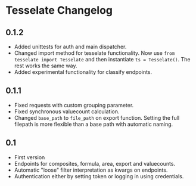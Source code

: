 Tesselate Changelog
===================

0.1.2
-----
- Added unittests for auth and main dispatcher.
- Changed import method for tesselate functionality. Now use ``from tesselate import Tesselate``
  and then instantiate ``ts = Tesselate()``. The rest works the same way.
- Added experimental functionality for classify endpoints.

0.1.1
-----
- Fixed requests with custom grouping parameter.
- Fixed synchronous valuecount calculation.
- Changed ``base_path`` to ``file_path`` on export function. Setting the full
  filepath is more flexible than a base path with automatic naming.

0.1
---
- First version
- Endpoints for composites, formula, area, export and valuecounts.
- Automatic "loose" filter interpretation as kwargs on endpoints.
- Authentication either by setting token or logging in using credentials.
